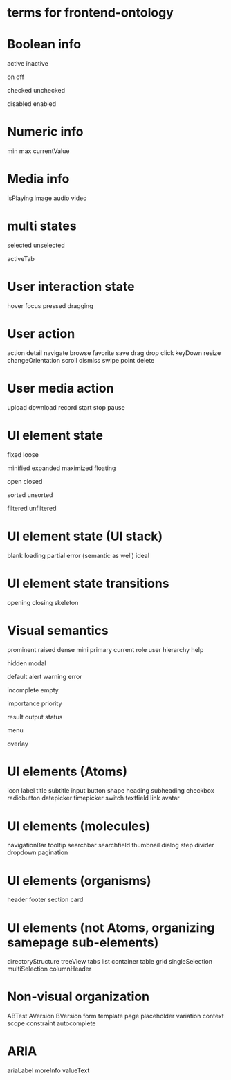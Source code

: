 # terms for frontend-ontology

# Boolean info
active
inactive

on
off

checked
unchecked

disabled
enabled

# Numeric info
min
max
currentValue

# Media info
isPlaying
image
audio
video

# multi states
selected
unselected

activeTab

# User interaction state
hover
focus
pressed
dragging

# User action
action
detail
navigate
browse
favorite
save
drag
drop
click
keyDown
resize
changeOrientation
scroll
dismiss
swipe
point
delete

# User media action
upload
download
record
start
stop
pause

# UI element state
fixed
loose

minified
expanded
maximized
floating

open
closed

sorted
unsorted

filtered
unfiltered

# UI element state (UI stack)
blank
loading
partial
error (semantic as well)
ideal

# UI element state transitions
opening
closing
skeleton

# Visual semantics
prominent
raised
dense
mini
primary
current
role
user
hierarchy
help

hidden
modal

default
alert
warning
error

incomplete
empty

importance
priority

result
output
status

menu

overlay

# UI elements (Atoms)
icon
label
title
subtitle
input
button
shape
heading
subheading
checkbox
radiobutton
datepicker
timepicker
switch
textfield
link
avatar

# UI elements (molecules)
navigationBar
tooltip
searchbar
searchfield
thumbnail
dialog
step
divider
dropdown
pagination

# UI elements (organisms)
header
footer
section
card

# UI elements (not Atoms, organizing samepage sub-elements)
directoryStructure
treeView
tabs
list
container
table
grid
singleSelection
multiSelection
columnHeader

# Non-visual organization
ABTest
AVersion
BVersion
form
template
page
placeholder
variation
context
scope
constraint
autocomplete

# ARIA
ariaLabel
moreInfo
valueText
